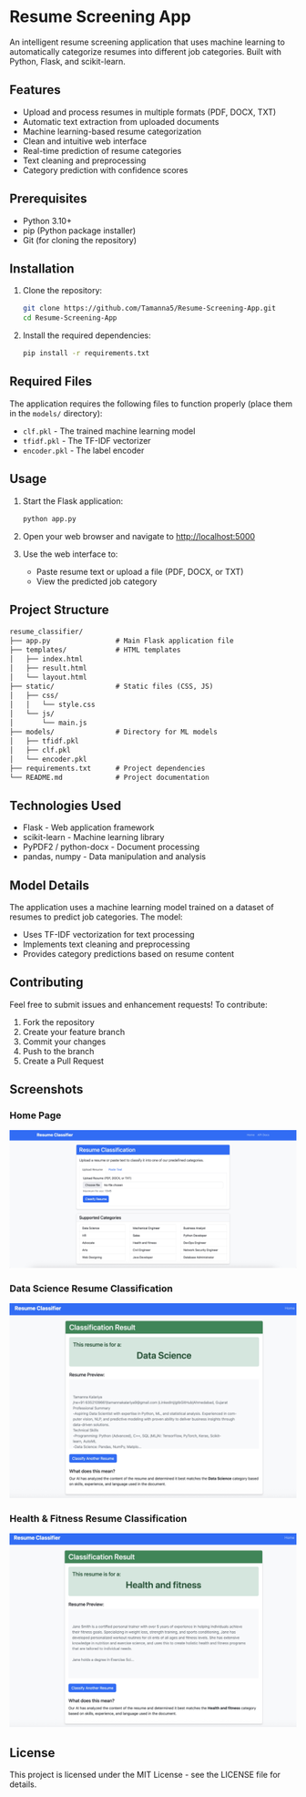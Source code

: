# Resume Screening App

An intelligent resume screening application that uses machine learning to automatically categorize resumes into different job categories. Built with Python, Flask, and scikit-learn.

## Features

- Upload and process resumes in multiple formats (PDF, DOCX, TXT)
- Automatic text extraction from uploaded documents
- Machine learning-based resume categorization
- Clean and intuitive web interface
- Real-time prediction of resume categories
- Text cleaning and preprocessing
- Category prediction with confidence scores

## Prerequisites

- Python 3.10+
- pip (Python package installer)
- Git (for cloning the repository)

## Installation

1. Clone the repository:
    ```bash
    git clone https://github.com/Tamanna5/Resume-Screening-App.git
    cd Resume-Screening-App
    ```

2. Install the required dependencies:
    ```bash
    pip install -r requirements.txt
    ```

## Required Files

The application requires the following files to function properly (place them in the `models/` directory):
- `clf.pkl` - The trained machine learning model
- `tfidf.pkl` - The TF-IDF vectorizer
- `encoder.pkl` - The label encoder

## Usage

1. Start the Flask application:
    ```bash
    python app.py
    ```

2. Open your web browser and navigate to [http://localhost:5000](http://localhost:5000)

3. Use the web interface to:
    - Paste resume text or upload a file (PDF, DOCX, or TXT)
    - View the predicted job category

## Project Structure

```
resume_classifier/
├── app.py                # Main Flask application file
├── templates/            # HTML templates
│   ├── index.html
│   ├── result.html
│   └── layout.html
├── static/               # Static files (CSS, JS)
│   ├── css/
│   │   └── style.css
│   └── js/
│       └── main.js
├── models/               # Directory for ML models
│   ├── tfidf.pkl
│   ├── clf.pkl
│   └── encoder.pkl
├── requirements.txt      # Project dependencies
└── README.md             # Project documentation
```

## Technologies Used

- Flask - Web application framework
- scikit-learn - Machine learning library
- PyPDF2 / python-docx - Document processing
- pandas, numpy - Data manipulation and analysis

## Model Details

The application uses a machine learning model trained on a dataset of resumes to predict job categories. The model:
- Uses TF-IDF vectorization for text processing
- Implements text cleaning and preprocessing
- Provides category predictions based on resume content

## Contributing

Feel free to submit issues and enhancement requests! To contribute:
1. Fork the repository
2. Create your feature branch
3. Commit your changes
4. Push to the branch
5. Create a Pull Request

## Screenshots

### Home Page
![Home Page](Screenshot/Home_page.jpg)

### Data Science Resume Classification
![Data Science Resume](Screenshot/Data_science.jpg)

### Health & Fitness Resume Classification
![Health & Fitness Resume](Screenshot/Health_fitness.jpg)

## License

This project is licensed under the MIT License - see the LICENSE file for details.
